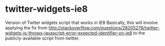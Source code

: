 # twitter-widgets-ie8
Version of Twtter widgets script that works in IE8
Basically, this will involve applying the fix from http://stackoverflow.com/questions/28205278/twitter-widgets-js-throws-javascript-error-expected-identifier-on-ie8 to the publicly-available script from twitter.
